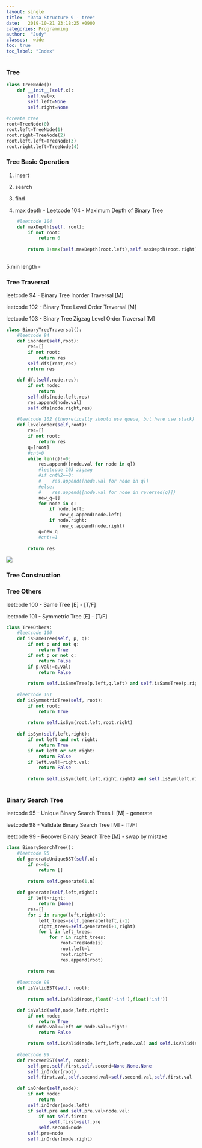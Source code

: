 ```yaml
---
layout: single
title:  "Data Structure 9 - tree"
date:   2019-10-21 23:18:25 +0900
categories: Programming
author:  "Judy"
classes:  wide
toc: true
toc_label: "Index"
---
```


### Tree
```python
class TreeNode(): 
    def __init__(self,x):
        self.val=x
        self.left=None
        self.right=None
     
#create tree
root=TreeNode(0)
root.left=TreeNode(1)
root.right=TreeNode(2)
root.left.left=TreeNode(3)
root.right.left=TreeNode(4)
```   

### Tree Basic Operation

1. insert

2. search

3. find

4. max depth - Leetcode 104 - Maximum Depth of Binary Tree

```python  
    #leetcode 104
    def maxDepth(self, root):
        if not root:
            return 0
        
        return 1+max(self.maxDepth(root.left),self.maxDepth(root.right)) 
    

```

5.min length - 

### Tree Traversal

leetcode 94 - Binary Tree Inorder Traversal [M]

leetcode 102 - Binary Tree Level Order Traversal [M]

leetcode 103 - Binary Tree Zigzag Level Order Traversal [M]

```python      
class BinaryTreeTraversal():
    #leetcode 94
    def inorder(self,root):
        res=[]
        if not root:
            return res
        self.dfs(root,res)
        return res

    def dfs(self,node,res):
        if not node:
            return
        self.dfs(node.left,res)
        res.append(node.val)
        self.dfs(node.right,res)
        
    #leetcode 102 (theoretically should use queue, but here use stack)
    def levelorder(self,root):
        res=[]
        if not root:
            return res
        q=[root]
        #cnt=0
        while len(q)!=0:
            res.append([node.val for node in q])
            #leetcode 103 zigzag
            #if cnt%2==0:
            #    res.append([node.val for node in q])
            #else:
            #    res.append([node.val for node in reversed(q)])
            new_q=[]
            for node in q:
                if node.left:
                    new_q.append(node.left)
                if node.right:
                    new_q.append(node.right)
            q=new_q
            #cnt+=1
            
        return res      
```

![](https://ha5ha6.github.io/judy_blog/assets/images/binarytreetraversal.jpg)

### Tree Construction

### Tree Others

leetcode 100 - Same Tree [E] - [T/F]

leetcode 101 - Symmetric Tree [E] - [T/F]


```python  
class TreeOthers:
    #leetcode 100
    def isSameTree(self, p, q):
        if not p and not q:
            return True      
        if not p or not q:
            return False        
        if p.val!=q.val:
            return False
        
        return self.isSameTree(p.left,q.left) and self.isSameTree(p.right,q.right)
    
    #leetcode 101
    def isSymmetricTree(self, root):
        if not root:
            return True
        
        return self.isSym(root.left,root.right)
    
    def isSym(self,left,right):        
        if not left and not right:
            return True        
        if not left or not right:
            return False        
        if left.val!=right.val:
            return False
        
        return self.isSym(left.left,right.right) and self.isSym(left.right,right.left)
    
```

### Binary Search Tree

leetcode 95 - Unique Binary Search Trees II [M] - generate

leetcode 98 - Validate Binary Search Tree [M] - [T/F]

leetcode 99 - Recover Binary Search Tree [M] - swap by mistake 

```python
class BinarySearchTree():
    #leetcode 95
    def generateUniqueBST(self,n):
        if n<=0:
            return []
        
        return self.generate(1,n)
    
    def generate(self,left,right):
        if left>right:
            return [None]      
        res=[]
        for i in range(left,right+1):            
            left_trees=self.generate(left,i-1)
            right_trees=self.generate(i+1,right)            
            for l in left_trees:
                for r in right_trees:                    
                    root=TreeNode(i)
                    root.left=l
                    root.right=r
                    res.append(root)
                    
        return res
        
    #leetcode 98    
    def isValidBST(self, root):
       
        return self.isValid(root,float('-inf'),float('inf'))

    def isValid(self,node,left,right):
        if not node:
            return True
        if node.val<=left or node.val>=right:
            return False

        return self.isValid(node.left,left,node.val) and self.isValid(node.right,node.val,right)
        
    #leetcode 99
    def recoverBST(self, root):       
        self.pre,self.first,self.second=None,None,None        
        self.inOrder(root)       
        self.first.val,self.second.val=self.second.val,self.first.val
        
    def inOrder(self,node):       
        if not node:
            return        
        self.inOrder(node.left)       
        if self.pre and self.pre.val>node.val:
            if not self.first:
                self.first=self.pre  
            self.second=node            
        self.pre=node
        self.inOrder(node.right)
      
```
    
